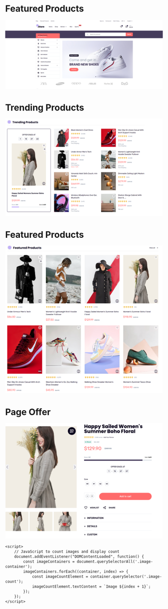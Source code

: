 <!DOCTYPE html>
<html lang="en">
<head>
 
</head>
<body>
    <div class="image-wrapper">
        <div class="image-container">
            <h1>Featured Products</h1>
            <img src="assets/screenshot/Home(1).png" alt="Featured Products" class="product-image">
            <div class="image-count"></div>
        </div>
        <div class="image-container">
            <h1>Trending Products</h1>
            <img src="assets/screenshot/Trending Products.png" alt="Trending Products" class="product-image">
            <div class="image-count"></div>
        </div>
        <div class="image-container">
            <h1>Featured Products</h1>
            <img src="assets/screenshot/Featured Products.png" alt="Featured Products" class="product-image">
            <div class="image-count"></div>
        </div>
        <div class="image-container">
            <h1>Page Offer</h1>
            <img src="assets/screenshot/page-offer.png" alt="Page Offer" class="product-image">
            <div class="image-count"></div>
        </div>
    </div>

    <script>
        // JavaScript to count images and display count
        document.addEventListener("DOMContentLoaded", function() {
            const imageContainers = document.querySelectorAll('.image-container');
            imageContainers.forEach((container, index) => {
                const imageCountElement = container.querySelector('.image-count');
                imageCountElement.textContent = `Image ${index + 1}`;
            });
        });
    </script>
</body>
</html>
